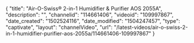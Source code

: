{
    "title": "Air-O-Swiss&reg; 2-in-1 Humidifier &amp; Purifier AOS 2055A",
    "description": "",
    "channelid": "114661406",
    "videoid": "109997867",
    "date_created": "1502524116",
    "date_modified": "1504247457",
    "type": "captivate",
    "layout": "channelVideo",
    "url": "\/latest-videos\/air-o-swiss-2-in-1-humidifier-purifier-aos-2055a\/114661406-109997867"
}